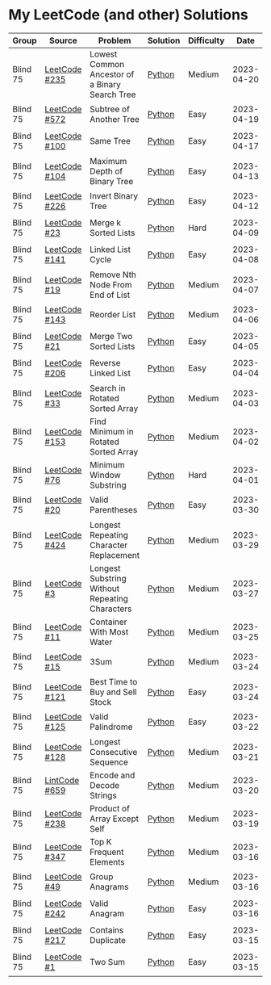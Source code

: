 # My LeetCode (and other) Solutions

| Group    | Source                                                                                                    | Problem                      | Solution                                                         | Difficulty | Date       | Status      |
| -------- | --------------------------------------------------------------------------------------------------------- | ---------------------------- | ---------------------------------------------------------------- | ---------- | ---------- | ----------- |
|Blind 75|[LeetCode #235](https://leetcode.com/problems/lowest-common-ancestor-of-a-binary-search-tree/description/)|Lowest Common Ancestor of a Binary Search Tree|[Python](leetcode_solutions/235.lowest-common-ancestor-of-a-binary-search-tree.py)|Medium|2023-04-20|⭕ Complete
|Blind 75|[LeetCode #572](https://leetcode.com/problems/subtree-of-another-tree/description/)|Subtree of Another Tree|[Python](leetcode_solutions/572.subtree-of-another-tree.py)|Easy|2023-04-19|⭕ Complete
|Blind 75|[LeetCode #100](https://leetcode.com/problems/same-tree/description/)|Same Tree|[Python](leetcode_solutions/100.same-tree.py)|Easy|2023-04-17|⭕ Complete
|Blind 75|[LeetCode #104](https://leetcode.com/problems/maximum-depth-of-binary-tree/description/)|Maximum Depth of Binary Tree|[Python](leetcode_solutions/104.maximum-depth-of-binary-tree.py)|Easy|2023-04-13|⭕ Complete
|Blind 75|[LeetCode #226](https://leetcode.com/problems/invert-binary-tree/description/)|Invert Binary Tree|[Python](leetcode_solutions/226.invert-binary-tree.py)|Easy|2023-04-12|⭕ Complete
| Blind 75 | [LeetCode #23](https://leetcode.com/problems/merge-k-sorted-lists/description/) | Merge k Sorted Lists | [Python](leetcode_solutions/23.merge-k-sorted-lists.py) | Hard | 2023-04-09 | ⭕ Complete
| Blind 75 | [LeetCode #141](https://leetcode.com/problems/linked-list-cycle) | Linked List Cycle | [Python](leetcode_solutions/linked-list-cycle.py) | Easy | 2023-04-08 | ⭕ Complete
| Blind 75 | [LeetCode #19](https://leetcode.com/problems/remove-nth-node-from-end-of-list/) | Remove Nth Node From End of List | [Python](leetcode_solutions/remove-nth-node-from-end-of-list) | Medium | 2023-04-07 | ⭕ Complete
| Blind 75 | [LeetCode #143](https://leetcode.com/problems/reorder-list/) | Reorder List | [Python](leetcode_solutions/143.reorder-list.py) | Medium | 2023-04-06 | ⭕ Complete
| Blind 75 | [LeetCode #21](https://leetcode.com/problems/merge-two-sorted-lists) | Merge Two Sorted Lists | [Python](leetcode_solutions/21.merge-two-sorted-lists.py) | Easy | 2023-04-05 | ⭕ Complete
| Blind 75 | [LeetCode #206](https://leetcode.com/problems/reverse-linked-list/) | Reverse Linked List | [Python](leetcode_solutions/206.reverse-linked-list) | Easy | 2023-04-04 | ⭕ Complete
| Blind 75 | [LeetCode #33](https://leetcode.com/problems/search-in-rotated-sorted-array/description/) | Search in Rotated Sorted Array | [Python](leetcode_solutions/33.search-in-rotated-sorted-array.py) | Medium | 2023-04-03 | ⭕ Complete
| Blind 75 | [LeetCode #153](https://leetcode.com/problems/find-minimum-in-rotated-sorted-array) | Find Minimum in Rotated Sorted Array | [Python](leetcode_solutions/153.find-minimum-in-rotated-sorted-array.py) | Medium | 2023-04-02 | ⭕ Complete
| Blind 75 | [LeetCode #76](https://leetcode.com/problems/minimum-window-substring/) | Minimum Window Substring | [Python](leetcode_solutions/76.minimum-window-substring.py) | Hard | 2023-04-01 | ⚠ Need Work
| Blind 75 | [LeetCode #20](https://leetcode.com/problems/valid-parentheses) | Valid Parentheses | [Python](leetcode_solutions/20.valid-parentheses.py) | Easy | 2023-03-30 | ⭕ Complete
| Blind 75 | [LeetCode #424](https://leetcode.com/problems/longest-repeating-character-replacement/) | Longest Repeating Character Replacement | [Python](leetcode_solutions/424.longest-repeating-character-replacement) | Medium | 2023-03-29 | ⭕ Complete
| Blind 75 | [LeetCode #3](https://leetcode.com/problems/longest-substring-without-repeating-characters) | Longest Substring Without Repeating Characters | [Python](leetcode_solutions/3.longest-substring-without-repeating-characters.py) | Medium | 2023-03-27 | ⭕ Complete 
| Blind 75 | [LeetCode #11](https://leetcode.com/problems/container-with-most-water/description/)                                          |Container With Most Water| [Python](leetcode_solutions/11.container-with-most-water.py)             | Medium       | 2023-03-25 | ⭕ Complete |
| Blind 75 | [LeetCode #15](https://leetcode.com/problems/3sum/)                                          | 3Sum | [Python](leetcode_solutions/15.3sum.py)             | Medium       | 2023-03-24 | ⭕ Complete |
| Blind 75 | [LeetCode #121](https://leetcode.com/problems/best-time-to-buy-and-sell-stock/)                                          | Best Time to Buy and Sell Stock             | [Python](leetcode_solutions/121.best-time-to-buy-and-sell-stock.py)             | Easy       | 2023-03-24 | ⭕ Complete |
| Blind 75 | [LeetCode #125](https://leetcode.com/problems/valid-palindrome/)                                          | Valid Palindrome             | [Python](leetcode_solutions/125.valid-palindrome.py)             | Easy       | 2023-03-22 | ⭕ Complete |
| Blind 75 | [LeetCode #128](https://leetcode.com/problems/longest-consecutive-sequence/)                              | Longest Consecutive Sequence | [Python](leetcode_solutions/128.longest-consecutive-sequence.py) | Medium     | 2023-03-21 | ⭕ Complete |
| Blind 75 | [LintCode #659](https://www.lintcode.com/problem/659/)                                                    | Encode and Decode Strings    | [Python](lintcode_solutions/659.encode-and-decode-strings.py)    | Medium     | 2023-03-20 | ⭕ Complete |
| Blind 75 | [LeetCode #238](https://leetcode.com/problems/product-of-array-except-self/)                              | Product of Array Except Self | [Python](leetcode_solutions/238.product-of-array-except-self.py)          | Medium     | 2023-03-19 | ⭕ Complete |
| Blind 75 | [LeetCode #347](https://leetcode.com/problems/top-k-frequent-elements/)                                   | Top K Frequent Elements      | [Python](leetcode_solutions/347.top-k-frequent-elements.py)               | Medium     | 2023-03-16 | ⭕ Complete |
| Blind 75 | [LeetCode #49](https://leetcode.com/problems/group-anagrams/)                                             | Group Anagrams               | [Python](leetcode_solutions/49.group-anagrams.py)                         | Medium     | 2023-03-16 | ⭕ Complete |
| Blind 75 | [LeetCode #242](https://leetcode.com/problems/valid-anagram/https://leetcode.com/problems/valid-anagram/) | Valid Anagram                | [Python](leetcode_solutions/242.valid-anagram.py)                         | Easy       | 2023-03-16 | ⭕ Complete |
| Blind 75 | [LeetCode #217](https://leetcode.com/problems/contains-duplicate/)                                        | Contains Duplicate           | [Python](leetcode_solutions/217.contains-duplicate.py)                    | Easy       | 2023-03-15 | ⭕ Complete |
| Blind 75 | [LeetCode #1](https://leetcode.com/problems/two-sum/)                                                     | Two Sum                      | [Python](leetcode_solutions/1.two-sum.py)                                 | Easy       | 2023-03-15 | ⭕ Complete |
